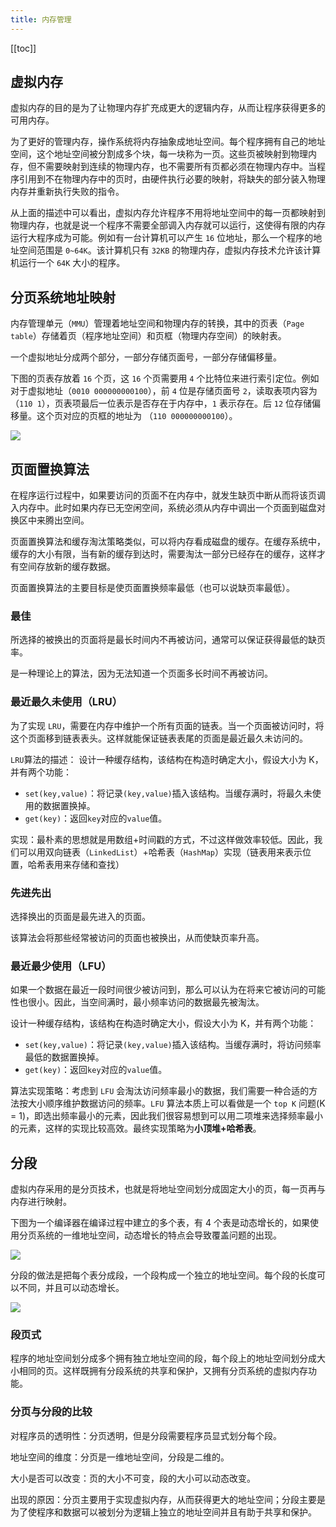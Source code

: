 ```yaml
---
title: 内存管理
---
```

[[toc]]

## 虚拟内存
虚拟内存的目的是为了让物理内存扩充成更大的逻辑内存，从而让程序获得更多的可用内存。

为了更好的管理内存，操作系统将内存抽象成地址空间。每个程序拥有自己的地址空间，这个地址空间被分割成多个块，每一块称为一页。这些页被映射到物理内存，但不需要映射到连续的物理内存，也不需要所有页都必须在物理内存中。当程序引用到不在物理内存中的页时，由硬件执行必要的映射，将缺失的部分装入物理内存并重新执行失败的指令。

从上面的描述中可以看出，虚拟内存允许程序不用将地址空间中的每一页都映射到物理内存，也就是说一个程序不需要全部调入内存就可以运行，这使得有限的内存运行大程序成为可能。例如有一台计算机可以产生 `16` 位地址，那么一个程序的地址空间范围是 `0~64K`。该计算机只有 `32KB` 的物理内存，虚拟内存技术允许该计算机运行一个 `64K` 大小的程序。


## 分页系统地址映射
内存管理单元（`MMU`）管理着地址空间和物理内存的转换，其中的页表（`Page table`）存储着页（程序地址空间）和页框（物理内存空间）的映射表。

一个虚拟地址分成两个部分，一部分存储页面号，一部分存储偏移量。

下图的页表存放着 `16` 个页，这 `16` 个页需要用 `4` 个比特位来进行索引定位。例如对于虚拟地址（`0010 000000000100`），前 `4` 位是存储页面号 `2`，读取表项内容为（`110 1`），页表项最后一位表示是否存在于内存中，`1` 表示存在。后 `12` 位存储偏移量。这个页对应的页框的地址为 （`110 000000000100`）。

![](https://s2.ax1x.com/2019/10/31/KTYG1s.png)

## 页面置换算法
在程序运行过程中，如果要访问的页面不在内存中，就发生缺页中断从而将该页调入内存中。此时如果内存已无空闲空间，系统必须从内存中调出一个页面到磁盘对换区中来腾出空间。

页面置换算法和缓存淘汰策略类似，可以将内存看成磁盘的缓存。在缓存系统中，缓存的大小有限，当有新的缓存到达时，需要淘汰一部分已经存在的缓存，这样才有空间存放新的缓存数据。

页面置换算法的主要目标是使页面置换频率最低（也可以说缺页率最低）。

### 最佳
所选择的被换出的页面将是最长时间内不再被访问，通常可以保证获得最低的缺页率。

是一种理论上的算法，因为无法知道一个页面多长时间不再被访问。

### 最近最久未使用（LRU）
为了实现 `LRU`，需要在内存中维护一个所有页面的链表。当一个页面被访问时，将这个页面移到链表表头。这样就能保证链表表尾的页面是最近最久未访问的。

`LRU`算法的描述： 设计一种缓存结构，该结构在构造时确定大小，假设大小为 K，并有两个功能：
- `set(key,value)`：将记录`(key,value)`插入该结构。当缓存满时，将最久未使用的数据置换掉。
- `get(key)`：返回`key`对应的`value`值。

实现：最朴素的思想就是用数组+时间戳的方式，不过这样做效率较低。因此，我们可以用双向链表（`LinkedList`）+哈希表（`HashMap`）实现（链表用来表示位置，哈希表用来存储和查找）

### 先进先出
选择换出的页面是最先进入的页面。

该算法会将那些经常被访问的页面也被换出，从而使缺页率升高。

### 最近最少使用（LFU）
如果一个数据在最近一段时间很少被访问到，那么可以认为在将来它被访问的可能性也很小。因此，当空间满时，最小频率访问的数据最先被淘汰。

设计一种缓存结构，该结构在构造时确定大小，假设大小为 K，并有两个功能：
- `set(key,value)`：将记录`(key,value)`插入该结构。当缓存满时，将访问频率最低的数据置换掉。
- `get(key)`：返回`key`对应的`value`值。

算法实现策略：考虑到 `LFU` 会淘汰访问频率最小的数据，我们需要一种合适的方法按大小顺序维护数据访问的频率。`LFU` 算法本质上可以看做是一个 `top K` 问题(K = 1)，即选出频率最小的元素，因此我们很容易想到可以用二项堆来选择频率最小的元素，这样的实现比较高效。最终实现策略为**小顶堆+哈希表**。

## 分段
虚拟内存采用的是分页技术，也就是将地址空间划分成固定大小的页，每一页再与内存进行映射。

下图为一个编译器在编译过程中建立的多个表，有 4 个表是动态增长的，如果使用分页系统的一维地址空间，动态增长的特点会导致覆盖问题的出现。

![](https://s2.ax1x.com/2019/10/31/KTYK78.png)

分段的做法是把每个表分成段，一个段构成一个独立的地址空间。每个段的长度可以不同，并且可以动态增长。

![](https://s2.ax1x.com/2019/10/31/KTYQAS.png)

### 段页式
程序的地址空间划分成多个拥有独立地址空间的段，每个段上的地址空间划分成大小相同的页。这样既拥有分段系统的共享和保护，又拥有分页系统的虚拟内存功能。

### 分页与分段的比较
对程序员的透明性：分页透明，但是分段需要程序员显式划分每个段。

地址空间的维度：分页是一维地址空间，分段是二维的。

大小是否可以改变：页的大小不可变，段的大小可以动态改变。

出现的原因：分页主要用于实现虚拟内存，从而获得更大的地址空间；分段主要是为了使程序和数据可以被划分为逻辑上独立的地址空间并且有助于共享和保护。